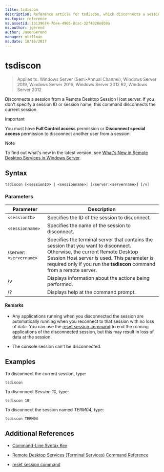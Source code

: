 ```yaml
---
title: tsdiscon
description: Reference article for tsdiscon, which disconnects a session from a Remote Desktop Session Host server.
ms.topic: reference
ms.assetid: 13139674-7dee-4965-8cac-32f4928e8b9a
ms.author: jgerend
author: JasonGerend
manager: mtillman
ms.date: 10/16/2017
---
```

# tsdiscon

> Applies to: Windows Server (Semi-Annual Channel), Windows Server 2019, Windows Server 2016, Windows Server 2012 R2, Windows Server 2012

Disconnects a session from a Remote Desktop Session Host server. If you don't specify a session ID or session name, this command disconnects the current session.

> [!IMPORTANT]
> You must have **Full Control access** permission or **Disconnect special access** permission to disconnect another user from a session.

> [!NOTE]
> To find out what's new in the latest version, see [What's New in Remote Desktop Services in Windows Server](/previous-versions/windows/it-pro/windows-server-2012-r2-and-2012/dn283323(v=ws.11)).

## Syntax

```
tsdiscon [<sessionID> | <sessionname>] [/server:<servername>] [/v]
```

### Parameters

| Parameter | Description |
|--|--|
| `<sessionID>` | Specifies the ID of the session to disconnect. |
| `<sessionname>` | Specifies the name of the session to disconnect. |
| /server:`<servername>` | Specifies the terminal server that contains the session that you want to disconnect. Otherwise, the current Remote Desktop Session Host server is used. This parameter is required only if you run the **tsdiscon** command from a remote server. |
| /v | Displays information about the actions being performed. |
| /? | Displays help at the command prompt. |

#### Remarks

- Any applications running when you disconnected the session are automatically running when you reconnect to that session with no loss of data. You can use the [reset session command](reset-session.md) to end the running applications of the disconnected session, but this may result in loss of data at the session.

- The console session can't be disconnected.

## Examples

To disconnect the current session, type:

```
tsdiscon
```

To disconnect *Session 10*, type:

```
tsdiscon 10
```

To disconnect the session named *TERM04*, type:

```
tsdiscon TERM04
```

## Additional References

- [Command-Line Syntax Key](command-line-syntax-key.md)

- [Remote Desktop Services (Terminal Services) Command Reference](remote-desktop-services-terminal-services-command-reference.md)

- [reset session command](reset-session.md)
